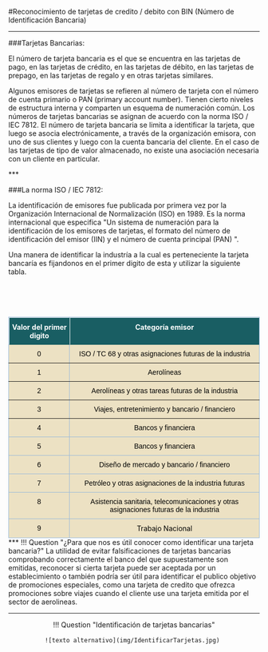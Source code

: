 #Reconocimiento de tarjetas de credito / debito con BIN (Número de Identificación Bancaria)
***
###Tarjetas Bancarias:
<div class=text-justify>

El número de tarjeta bancaria es el que se encuentra en las tarjetas de pago, en las tarjetas de crédito, en las tarjetas de débito, en las tarjetas de prepago, en las tarjetas de regalo y en otras tarjetas similares.

 Algunos emisores de tarjetas se refieren al número de tarjeta con el número de cuenta primario o PAN (primary account number). Tienen cierto niveles de estructura interna y comparten un esquema de numeración común. Los números de tarjetas bancarias se asignan de acuerdo con la norma ISO / IEC 7812. El número de tarjeta bancaria se limita a identificar la tarjeta, que luego se asocia electrónicamente, a través de la organización emisora, con uno de sus clientes y luego con la cuenta bancaria del cliente. En el caso de las tarjetas de tipo de valor almacenado, no existe una asociación necesaria con un cliente en particular. 
</div>
***

###La norma ISO / IEC 7812:
<div class=text-justify>

La identificación de emisores fue publicada por primera vez por la Organización Internacional de Normalización (ISO) en 1989. Es la norma internacional que especifica "Un sistema de numeración para la identificación de los emisores de tarjetas, el formato del número de identificación del emisor (IIN) y el número de cuenta principal (PAN) ".


Una manera de identificar la industría a la cual es perteneciente la tarjeta bancaría es fijandonos en el primer digito de esta y utilizar la siguiente tabla.

<br>
<br>
<br>
<br>

<center>
<style type="text/css">
.tg  {border-collapse:collapse;border-color:#9ABAD9;border-spacing:0;margin:0px auto;}
.tg td{background-color:#EBF5FF;border-color:#9ABAD9;border-style:solid;border-width:1px;color:#444;
  font-family:Arial, sans-serif;font-size:14px;overflow:hidden;padding:10px 5px;word-break:normal;}
.tg th{background-color:#409cff;border-color:#9ABAD9;border-style:solid;border-width:1px;color:#fff;
  font-family:Arial, sans-serif;font-size:14px;font-weight:normal;overflow:hidden;padding:10px 5px;word-break:normal;}
.tg .tg-ys1t{background-color:#ece1c3;border-color:inherit;color:#000000;text-align:center;vertical-align:top}
.tg .tg-u7fs{background-color:#ece1c3;color:#000000;text-align:center;vertical-align:top}
.tg .tg-4waw{background-color:#195e63;font-family:inherit;font-weight:bold;position:-webkit-sticky;position:sticky;
  text-align:center;top:-1px;vertical-align:top;will-change:transform}
.tg .tg-rqt1{background-color:#195e63;border-color:inherit;font-family:inherit;font-weight:bold;position:-webkit-sticky;
  position:sticky;text-align:center;top:-1px;vertical-align:top;will-change:transform}
.tg .tg-mmu5{background-color:#ece1c3;color:#000000;font-family:inherit;text-align:center;vertical-align:top}
.tg-sort-header::-moz-selection{background:0 0}
.tg-sort-header::selection{background:0 0}.tg-sort-header{cursor:pointer}
.tg-sort-header:after{content:'';float:right;margin-top:7px;border-width:0 5px 5px;border-style:solid;
  border-color:#404040 transparent;visibility:hidden}
.tg-sort-header:hover:after{visibility:visible}
.tg-sort-asc:after,.tg-sort-asc:hover:after,.tg-sort-desc:after{visibility:visible;opacity:.4}
.tg-sort-desc:after{border-bottom:none;border-width:5px 5px 0}@media screen and (max-width: 767px) {.tg {width: auto !important;}.tg col {width: auto !important;}.tg-wrap {overflow-x: auto;-webkit-overflow-scrolling: touch;margin: auto 0px;}}</style>
<div class="tg-wrap"><table id="tg-xzgC7" class="tg">
<thead>
  <tr>
    <th class="tg-4waw">Valor del primer digito</th>
    <th class="tg-rqt1">Categoría emisor</th>
  </tr>
</thead>
<tbody>
  <tr>
    <td class="tg-ys1t">0</td>
    <td class="tg-ys1t">ISO / TC 68 y otras asignaciones futuras de la industria</td>
  </tr>
  <tr>
    <td class="tg-ys1t">1</td>
    <td class="tg-ys1t">Aerolíneas</td>
  </tr>
  <tr>
    <td class="tg-ys1t">2</td>
    <td class="tg-ys1t">Aerolíneas y otras tareas futuras de la industria</td>
  </tr>
  <tr>
    <td class="tg-ys1t">3</td>
    <td class="tg-ys1t">Viajes, entretenimiento y bancario / financiero</td>
  </tr>
  <tr>
    <td class="tg-u7fs">4</td>
    <td class="tg-u7fs">Bancos y financiera</td>
  </tr>
  <tr>
    <td class="tg-u7fs">5</td>
    <td class="tg-u7fs">Bancos y financiera</td>
  </tr>
  <tr>
    <td class="tg-u7fs">6</td>
    <td class="tg-u7fs">Diseño de mercado y bancario / financiero</td>
  </tr>
  <tr>
    <td class="tg-u7fs">7</td>
    <td class="tg-u7fs">Petróleo y otras asignaciones de la industria futuras</td>
  </tr>
  <tr>
    <td class="tg-u7fs">8</td>
    <td class="tg-u7fs">Asistencia sanitaria, telecomunicaciones y otras asignaciones futuras de la industria</td>
  </tr>
  <tr>
    <td class="tg-u7fs">9</td>
    <td class="tg-mmu5">Trabajo Nacional</td>
  </tr>
</tbody>
</table></div>
<script charset="utf-8">var TGSort=window.TGSort||function(n){"use strict";function r(n){return n?n.length:0}function t(n,t,e,o=0){for(e=r(n);o<e;++o)t(n[o],o)}function e(n){return n.split("").reverse().join("")}function o(n){var e=n[0];return t(n,function(n){for(;!n.startsWith(e);)e=e.substring(0,r(e)-1)}),r(e)}function u(n,r,e=[]){return t(n,function(n){r(n)&&e.push(n)}),e}var a=parseFloat;function i(n,r){return function(t){var e="";return t.replace(n,function(n,t,o){return e=t.replace(r,"")+"."+(o||"").substring(1)}),a(e)}}var s=i(/^(?:\s*)([+-]?(?:\d+)(?:,\d{3})*)(\.\d*)?$/g,/,/g),c=i(/^(?:\s*)([+-]?(?:\d+)(?:\.\d{3})*)(,\d*)?$/g,/\./g);function f(n){var t=a(n);return!isNaN(t)&&r(""+t)+1>=r(n)?t:NaN}function d(n){var e=[],o=n;return t([f,s,c],function(u){var a=[],i=[];t(n,function(n,r){r=u(n),a.push(r),r||i.push(n)}),r(i)<r(o)&&(o=i,e=a)}),r(u(o,function(n){return n==o[0]}))==r(o)?e:[]}function v(n){if("TABLE"==n.nodeName){for(var a=function(r){var e,o,u=[],a=[];return function n(r,e){e(r),t(r.childNodes,function(r){n(r,e)})}(n,function(n){"TR"==(o=n.nodeName)?(e=[],u.push(e),a.push(n)):"TD"!=o&&"TH"!=o||e.push(n)}),[u,a]}(),i=a[0],s=a[1],c=r(i),f=c>1&&r(i[0])<r(i[1])?1:0,v=f+1,p=i[f],h=r(p),l=[],g=[],N=[],m=v;m<c;++m){for(var T=0;T<h;++T){r(g)<h&&g.push([]);var C=i[m][T],L=C.textContent||C.innerText||"";g[T].push(L.trim())}N.push(m-v)}t(p,function(n,t){l[t]=0;var a=n.classList;a.add("tg-sort-header"),n.addEventListener("click",function(){var n=l[t];!function(){for(var n=0;n<h;++n){var r=p[n].classList;r.remove("tg-sort-asc"),r.remove("tg-sort-desc"),l[n]=0}}(),(n=1==n?-1:+!n)&&a.add(n>0?"tg-sort-asc":"tg-sort-desc"),l[t]=n;var i,f=g[t],m=function(r,t){return n*f[r].localeCompare(f[t])||n*(r-t)},T=function(n){var t=d(n);if(!r(t)){var u=o(n),a=o(n.map(e));t=d(n.map(function(n){return n.substring(u,r(n)-a)}))}return t}(f);(r(T)||r(T=r(u(i=f.map(Date.parse),isNaN))?[]:i))&&(m=function(r,t){var e=T[r],o=T[t],u=isNaN(e),a=isNaN(o);return u&&a?0:u?-n:a?n:e>o?n:e<o?-n:n*(r-t)});var C,L=N.slice();L.sort(m);for(var E=v;E<c;++E)(C=s[E].parentNode).removeChild(s[E]);for(E=v;E<c;++E)C.appendChild(s[v+L[E-v]])})})}}n.addEventListener("DOMContentLoaded",function(){for(var t=n.getElementsByClassName("tg"),e=0;e<r(t);++e)try{v(t[e])}catch(n){}})}(document)</script>
</center>

</div>
***
!!! Question "¿Para que nos es útil conocer como identificar una tarjeta bancaria?"
    La utilidad de evitar falsificaciones de tarjetas bancarias comprobando correctamente el banco del que supuestamente son emitidas, reconocer si cierta tarjeta puede ser aceptada por un establecimiento o también podría ser útil para identificar el publico objetivo de promociones especiales, como una tarjeta de credito que ofrezca promociones sobre viajes cuando el cliente use una tarjeta emitida por el sector de aerolineas.

***
<center>
!!! Question "Identificación de tarjetas bancarias"

    ![texto alternativo](img/IdentificarTarjetas.jpg) 
</center>

